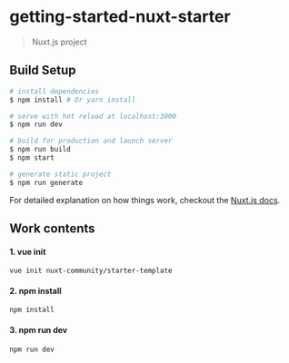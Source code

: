 # getting-started-nuxt-starter

> Nuxt.js project

## Build Setup

``` bash
# install dependencies
$ npm install # Or yarn install

# serve with hot reload at localhost:3000
$ npm run dev

# build for production and launch server
$ npm run build
$ npm start

# generate static project
$ npm run generate
```

For detailed explanation on how things work, checkout the [Nuxt.js docs](https://github.com/nuxt/nuxt.js).

## Work contents

#### 1. vue init
```
vue init nuxt-community/starter-template
```
#### 2. npm install
```
npm install
```
#### 3. npm run dev
```
npm run dev
```





